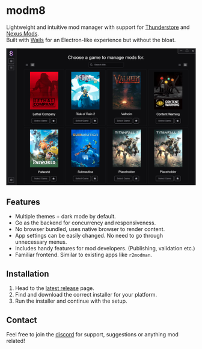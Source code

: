 # modm8
Lightweight and intuitive mod manager with support for [Thunderstore](https://thunderstore.io) and [Nexus Mods](https://nexusmods.com).\
Built with [Wails](https://wails.io) for an Electron-like experience but without the bloat.

<img src="./screenshots/game-selection-grid.png">

## Features
- Multiple themes + dark mode by default.
- Go as the backend for concurrency and responsiveness.
- No browser bundled, uses native browser to render content.
- App settings can be easily changed. No need to go through unnecessary menus.
- Includes handy features for mod developers. (Publishing, validation etc.)
- Familiar frontend. Similar to existing apps like `r2modman`.

## Installation
1. Head to the [latest release](../../releases/latest) page.
2. Find and download the correct installer for your platform.
3. Run the installer and continue with the setup.

## Contact
Feel free to join the [discord](https://discord.gg/psBXpXF2JZ) for support, suggestions or anything mod related!

